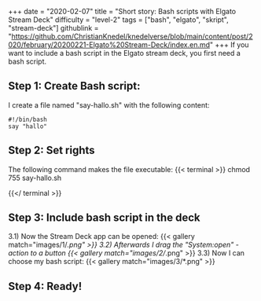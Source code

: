 +++
date = "2020-02-07"
title = "Short story: Bash scripts with Elgato Stream Deck"
difficulty = "level-2"
tags = ["bash", "elgato", "skript", "stream-deck"]
githublink = "https://github.com/ChristianKnedel/knedelverse/blob/main/content/post/2020/february/20200221-Elgato%20Stream-Deck/index.en.md"
+++
If you want to include a bash script in the Elgato stream deck, you first need a bash script.
## Step 1: Create Bash script:
I create a file named "say-hallo.sh" with the following content:
```
#!/bin/bash
say "hallo"

```

## Step 2: Set rights
The following command makes the file executable:
{{< terminal >}}
chmod 755 say-hallo.sh

{{</ terminal >}}

## Step 3: Include bash script in the deck
3.1) Now the Stream Deck app can be opened:
{{< gallery match="images/1/*.png" >}}
3.2) Afterwards I drag the "System:open" - action to a button
{{< gallery match="images/2/*.png" >}}
3.3) Now I can choose my bash script:
{{< gallery match="images/3/*.png" >}}

## Step 4: Ready!
